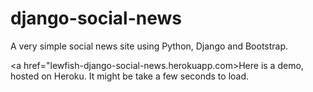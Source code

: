 django-social-news
===================

A very simple social news site using Python, Django and Bootstrap.

<a href="lewfish-django-social-news.herokuapp.com>Here</a> is a demo, hosted on Heroku. It might be take a few seconds to load.






